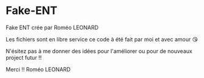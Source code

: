 # Fake-ENT
Fake ENT crée par Roméo LEONARD

Les fichiers sont en libre service ce code à été fait par moi et avec amour 😘

N'ésitez pas à me donner des idées pour l'améliorer ou pour de nouveaux project futur !!


Merci !!
Roméo LEONARD
